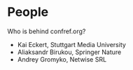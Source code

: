 # People

Who is behind confref.org?

- Kai Eckert, Stuttgart Media University
- Aliaksandr Birukou, Springer Nature
- Andrey Gromyko, Netwise SRL
